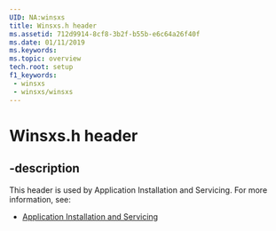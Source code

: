 ```yaml
---
UID: NA:winsxs
title: Winsxs.h header
ms.assetid: 712d9914-8cf8-3b2f-b55b-e6c64a26f40f
ms.date: 01/11/2019
ms.keywords: 
ms.topic: overview
tech.root: setup
f1_keywords:
 - winsxs
 - winsxs/winsxs
---
```


# Winsxs.h header


## -description

This header is used by Application Installation and Servicing. For more information, see:

- [Application Installation and Servicing](../_setup/index.md)

